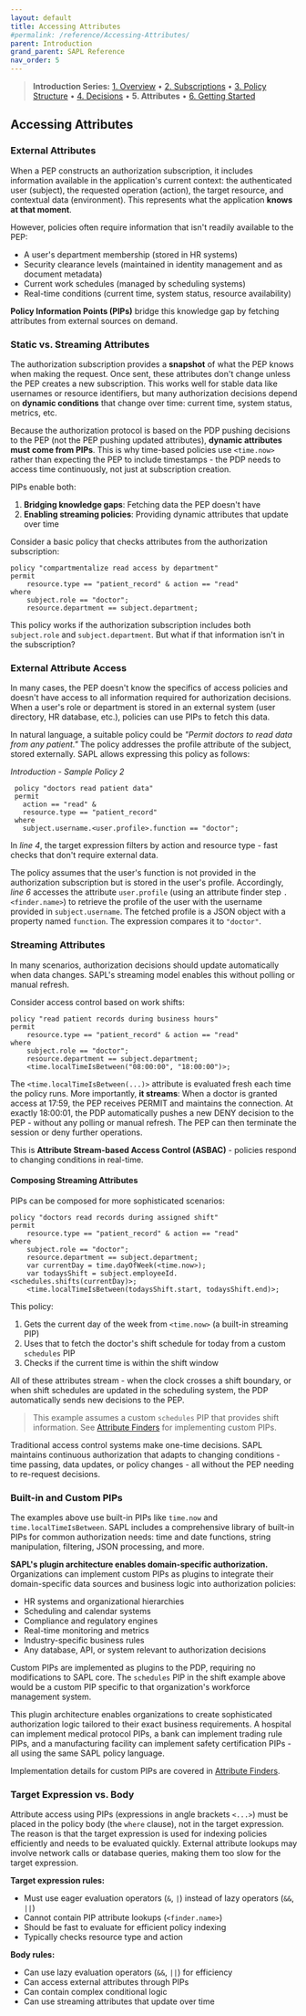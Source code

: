 ```yaml
---
layout: default
title: Accessing Attributes
#permalink: /reference/Accessing-Attributes/
parent: Introduction
grand_parent: SAPL Reference
nav_order: 5
---
```


> **Introduction Series:** [1. Overview](../1_1_Introduction/) • [2. Subscriptions](../1_2_AuthorizationSubscriptions/) • [3. Policy Structure](../1_3_Structure_of_a_SAPL-Policy/) • [4. Decisions](../1_4_AuthorizationDecisions/) • **5. Attributes** • [6. Getting Started](../1_6_GettingStarted/)

## Accessing Attributes

### External Attributes

When a PEP constructs an authorization subscription, it includes information available in the application's current context: the authenticated user (subject), the requested operation (action), the target resource, and contextual data (environment). This represents what the application **knows at that moment**.

However, policies often require information that isn't readily available to the PEP:
- A user's department membership (stored in HR systems)
- Security clearance levels (maintained in identity management and as document metadata)
- Current work schedules (managed by scheduling systems)
- Real-time conditions (current time, system status, resource availability)

**Policy Information Points (PIPs)** bridge this knowledge gap by fetching attributes from external sources on demand.

### Static vs. Streaming Attributes

The authorization subscription provides a **snapshot** of what the PEP knows when making the request. Once sent, these attributes don't change unless the PEP creates a new subscription. This works well for stable data like usernames or resource identifiers, but many authorization decisions depend on **dynamic conditions** that change over time: current time, system status, metrics, etc.

Because the authorization protocol is based on the PDP pushing decisions to the PEP (not the PEP pushing updated attributes), **dynamic attributes must come from PIPs**. This is why time-based policies use `<time.now>` rather than expecting the PEP to include timestamps - the PDP needs to access time continuously, not just at subscription creation.

PIPs enable both:
1. **Bridging knowledge gaps**: Fetching data the PEP doesn't have
2. **Enabling streaming policies**: Providing dynamic attributes that update over time

Consider a basic policy that checks attributes from the authorization subscription:

```sapl
policy "compartmentalize read access by department"
permit
    resource.type == "patient_record" & action == "read"
where
    subject.role == "doctor";
    resource.department == subject.department;
```

This policy works if the authorization subscription includes both `subject.role` and `subject.department`. But what if that information isn't in the subscription?

### External Attribute Access

In many cases, the PEP doesn't know the specifics of access policies and doesn't have access to all information required for authorization decisions. When a user's role or department is stored in an external system (user directory, HR database, etc.), policies can use PIPs to fetch this data.

In natural language, a suitable policy could be *"Permit doctors to read data from any patient."* The policy addresses the profile attribute of the subject, stored externally. SAPL allows expressing this policy as follows:

*Introduction - Sample Policy 2*

```sapl
 policy "doctors read patient data"
 permit
   action == "read" &
   resource.type == "patient_record"
 where
   subject.username.<user.profile>.function == "doctor";
```

In *line 4*, the target expression filters by action and resource type - fast checks that don't require external data.

The policy assumes that the user's function is not provided in the authorization subscription but is stored in the user's profile. Accordingly, *line 6* accesses the attribute `user.profile` (using an attribute finder step `.<finder.name>`) to retrieve the profile of the user with the username provided in `subject.username`. The fetched profile is a JSON object with a property named `function`. The expression compares it to `"doctor"`.

### Streaming Attributes

In many scenarios, authorization decisions should update automatically when data changes. SAPL's streaming model enables this without polling or manual refresh.

Consider access control based on work shifts:

```sapl
policy "read patient records during business hours"
permit
    resource.type == "patient_record" & action == "read"
where
    subject.role == "doctor";
    resource.department == subject.department;
    <time.localTimeIsBetween("08:00:00", "18:00:00")>;
```

The `<time.localTimeIsBetween(...)>` attribute is evaluated fresh each time the policy runs. More importantly, **it streams**: When a doctor is granted access at 17:59, the PEP receives PERMIT and maintains the connection. At exactly 18:00:01, the PDP automatically pushes a new DENY decision to the PEP - without any polling or manual refresh. The PEP can then terminate the session or deny further operations.

This is **Attribute Stream-based Access Control (ASBAC)** - policies respond to changing conditions in real-time.

#### Composing Streaming Attributes

PIPs can be composed for more sophisticated scenarios:

```sapl
policy "doctors read records during assigned shift"
permit
    resource.type == "patient_record" & action == "read"
where
    subject.role == "doctor";
    resource.department == subject.department;
    var currentDay = time.dayOfWeek(<time.now>);
    var todaysShift = subject.employeeId.<schedules.shifts(currentDay)>;
    <time.localTimeIsBetween(todaysShift.start, todaysShift.end)>;
```

This policy:
1. Gets the current day of the week from `<time.now>` (a built-in streaming PIP)
2. Uses that to fetch the doctor's shift schedule for today from a custom `schedules` PIP
3. Checks if the current time is within the shift window

All of these attributes stream - when the clock crosses a shift boundary, or when shift schedules are updated in the scheduling system, the PDP automatically sends new decisions to the PEP.

> This example assumes a custom `schedules` PIP that provides shift information. See [Attribute Finders](../8_1_AttributeFinders/) for implementing custom PIPs.

Traditional access control systems make one-time decisions. SAPL maintains continuous authorization that adapts to changing conditions - time passing, data updates, or policy changes - all without the PEP needing to re-request decisions.

### Built-in and Custom PIPs

The examples above use built-in PIPs like `time.now` and `time.localTimeIsBetween`. SAPL includes a comprehensive library of built-in PIPs for common authorization needs: time and date functions, string manipulation, filtering, JSON processing, and more.

**SAPL's plugin architecture enables domain-specific authorization.** Organizations can implement custom PIPs as plugins to integrate their domain-specific data sources and business logic into authorization policies:

- HR systems and organizational hierarchies
- Scheduling and calendar systems
- Compliance and regulatory engines
- Real-time monitoring and metrics
- Industry-specific business rules
- Any database, API, or system relevant to authorization decisions

Custom PIPs are implemented as plugins to the PDP, requiring no modifications to SAPL core. The `schedules` PIP in the shift example above would be a custom PIP specific to that organization's workforce management system.

This plugin architecture enables organizations to create sophisticated authorization logic tailored to their exact business requirements. A hospital can implement medical protocol PIPs, a bank can implement trading rule PIPs, and a manufacturing facility can implement safety certification PIPs - all using the same SAPL policy language.

Implementation details for custom PIPs are covered in [Attribute Finders](../8_1_AttributeFinders/).

### Target Expression vs. Body

Attribute access using PIPs (expressions in angle brackets `<...>`) must be placed in the policy body (the `where` clause), not in the target expression. The reason is that the target expression is used for indexing policies efficiently and needs to be evaluated quickly. External attribute lookups may involve network calls or database queries, making them too slow for the target expression.

**Target expression rules:**
- Must use eager evaluation operators (`&`, `|`) instead of lazy operators (`&&`, `||`)
- Cannot contain PIP attribute lookups (`<finder.name>`)
- Should be fast to evaluate for efficient policy indexing
- Typically checks resource type and action

**Body rules:**
- Can use lazy evaluation operators (`&&`, `||`) for efficiency
- Can access external attributes through PIPs
- Can contain complex conditional logic
- Can use streaming attributes that update over time
